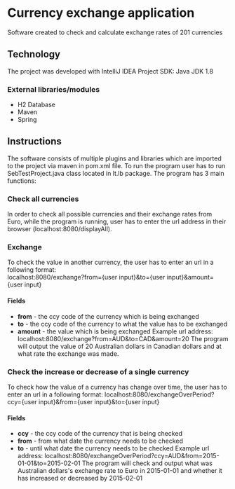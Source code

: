 # Currency exchange application

Software created to check and calculate exchange rates of 201 currencies

## Technology

The project was developed with IntelliJ IDEA
Project SDK: Java JDK 1.8

### External libraries/modules
* H2 Database
* Maven
* Spring

## Instructions

The software consists of multiple plugins and libraries which are imported to the project via maven in pom.xml file. To run the program user has to run SebTestProject.java class located in lt.lb package. The program has 3 main functions:

### Check all currencies
In order to check all possible currencies and their exchange rates from Euro, while the program is running, user has to enter the url address in their browser (localhost:8080/displayAll).

### Exchange
To check the value in another currency, the user has to enter an url in a following format:  
localhost:8080/exchange?from={user input}&to={user input}&amount={user input}

#### Fields
* **from** - the ccy code of the currency which is being exchanged
* **to** - the ccy code of the currency to what the value has to be exchanged
* **amount** - the value which is being exchanged
Example url address:
localhost:8080/exchange?from=AUD&to=CAD&amount=20
The program will output the value of 20 Australian dollars in Canadian dollars and at what rate the exchange was made.

### Check the increase or decrease of a single currency
To check how the value of a currency has change over time, the user has to enter an url in a following format:
localhost:8080/exchangeOverPeriod?ccy={user input}&from={user input}&to={user input}

#### Fields
* **ccy** - the ccy code of the currency that is being checked
* **from** - from what date the currency needs to be checked
* **to** - until what date the currency needs to be checked
Example url address:
localhost:8080/exchangeOverPeriod?ccy=AUD&from=2015-01-01&to=2015-02-01
The program will check and output what was Australian dollars's exchange rate to Euro in 2015-01-01 and whether it has increased or decreased by 2015-02-01
